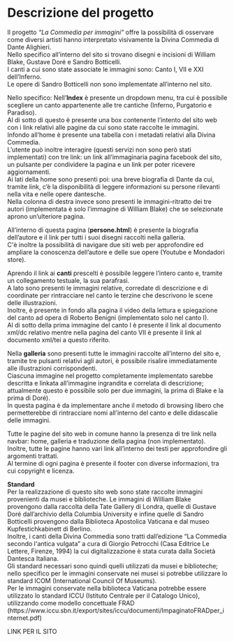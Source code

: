 <h1>Descrizione del progetto</h1>

<p>Il progetto <em>“La Commedia per immagini”</em> offre la possibilità di osservare come diversi artisti hanno interpretato visivamente la Divina Commedia di Dante Alighieri.
<br>Nello specifico all’interno del sito si trovano disegni e incisioni di William Blake, Gustave Doré e Sandro Botticelli.
<br>I canti a cui sono state associate le immagini sono: Canto I, VII e XXI dell’Inferno.
<br>Le opere di Sandro Botticelli non sono implementate all’interno nel sito.</p>
<p>Nello specifico:
  Nell’<strong>Index</strong> è presente un dropdown menu, tra cui è possibile scegliere un canto appartenente alle tre cantiche (Inferno, Purgatorio e Paradiso).
<br>Al di sotto di questo è presente una box contenente l’intento del sito web con i link relativi alle pagine da cui sono state raccolte le immagini.
<br>Infondo all’home è presente una tabella con i metadati relativi alla Divina Commedia.
<br>L’utente può inoltre interagire (questi servizi non sono però stati implementati) con tre link: un link all’immaginaria pagina facebook del sito, un pulsante per condividere la pagina e un link per poter ricevere aggiornamenti.
<br>Ai lati della home sono presenti poi: una breve biografia di Dante da cui, tramite link, c’è la disponibilità di leggere informazioni su persone rilevanti nella vita e nelle opere dantesche.
<br>Nella colonna di destra invece sono presenti le immagini-ritratto dei tre autori (implementata è solo l’immagine di William Blake) che se selezionate aprono un’ulteriore pagina.</p>
<p>All’interno di questa pagina (<strong>persone.html</strong>) è presente la biografia dell’autore e il link per tutti i suoi disegni raccolti nella galleria.
<br> C'è inoltre la possibilità di navigare due siti web per approfondire ed ampliare la conoscenza dell’autore e delle sue opere (Youtube e Mondadori store).</p>
<p>Aprendo il link ai <strong>canti</strong> prescelti è possibile leggere l’intero canto e, tramite un collegamento testuale, la sua parafrasi.
<br>A lato sono presenti le immagini relative, corredate di descrizione e di coordinate per rintracciare nel canto le terzine che descrivono le scene delle illustrazioni.
<br>Inoltre, è presente in fondo alla pagina il video della lettura e spiegazione del canto ad opera di Roberto Benigni (implementato solo nel canto I).
<br>Al di sotto della prima immagine del canto I è presente il link al documento xml/dc relativo mentre nella pagina del canto VII è presente il link al documento xml/tei a questo riferito.</p>
<p>Nella <strong>galleria</strong> sono presenti tutte le immagini raccolte all’interno del sito e, tramite tre pulsanti relativi agli autori, è possibile risalire immediatamente alle illustrazioni corrispondenti.
<br>Ciascuna immagine nel progetto completamente implementato sarebbe descritta e linkata all’immagine ingrandita e correlata di descrizione; attualmente questo è possibile solo per due immagini, la prima di Blake e la prima di Doré).
<br>In questa pagina è da implementare anche il metodo di browsing libero che permetterebbe di rintracciare nomi all’interno del canto e delle didascalie delle immagini.</p>
<p>Tutte le pagine del sito web in comune hanno la presenza di tre link nella navbar: home, galleria e traduzione della pagina (non implementato). 
<br>Inoltre, tutte le pagine hanno vari link all’interno dei testi per approfondire gli argomenti trattati.
<br>Al termine di ogni pagina è presente il footer con diverse informazioni, tra cui copyright e licenza.</p>
<p><strong>Standard</strong>
<br>Per la realizzazione di questo sito web sono state raccolte immagini provenienti da musei e biblioteche.
Le immagini di William Blake provengono dalla raccolta della Tate Gallery di Londra, quelle di Gustave Doré dall’archivio della Columbia University e infine quelle di Sandro Botticelli provengono dalla Biblioteca Apostolica Vaticana e dal museo Kupfestichkabinett di Berlino.
<br>Inoltre, i canti della Divina Commedia sono tratti dall’edizione “La Commedia secondo l'antica vulgata” a cura di Giorgio Petrocchi (Casa Editrice Le Lettere, Firenze, 1994) la cui digitalizzazione è stata curata dalla Società Dantesca Italiana.
<br>Gli standard necessari sono quindi quelli utilizzati da musei e biblioteche; nello specifico per le immagini conservate nei musei si potrebbe utilizzare lo standard ICOM (International Council Of Museums). 
<br>Per le immagini conservate nella biblioteca Vaticana potrebbe essere utilizzato lo standard ICCU (Istituto Centrale per il Catalogo Unico), utilizzando come modello concettuale FRAD (https://www.iccu.sbn.it/export/sites/iccu/documenti/ImpaginatoFRADper_internet.pdf)</p>

<p>LINK PER IL SITO <a href="https://adelaidelunardi.github.io/esame-lunardi/" target="_blank"</p>



